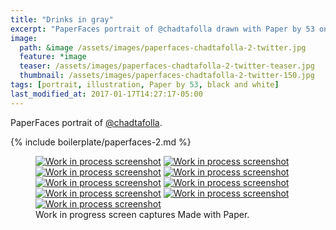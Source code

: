 ```yaml
---
title: "Drinks in gray"
excerpt: "PaperFaces portrait of @chadtafolla drawn with Paper by 53 on an iPad."
image: 
  path: &image /assets/images/paperfaces-chadtafolla-2-twitter.jpg 
  feature: *image
  teaser: /assets/images/paperfaces-chadtafolla-2-twitter-teaser.jpg
  thumbnail: /assets/images/paperfaces-chadtafolla-2-twitter-150.jpg
tags: [portrait, illustration, Paper by 53, black and white]
last_modified_at: 2017-01-17T14:27:17-05:00
---
```


PaperFaces portrait of [@chadtafolla](https://twitter.com/chadtafolla).

{% include boilerplate/paperfaces-2.md %}

<figure class="third">
  <a href="/assets/images/paperfaces-chadtafolla-2-process-1-lg.jpg"><img src="/assets/images/paperfaces-chadtafolla-2-process-1-600.jpg" alt="Work in process screenshot"></a>
  <a href="/assets/images/paperfaces-chadtafolla-2-process-2-lg.jpg"><img src="/assets/images/paperfaces-chadtafolla-2-process-2-600.jpg" alt="Work in process screenshot"></a>
  <a href="/assets/images/paperfaces-chadtafolla-2-process-3-lg.jpg"><img src="/assets/images/paperfaces-chadtafolla-2-process-3-600.jpg" alt="Work in process screenshot"></a>
  <a href="/assets/images/paperfaces-chadtafolla-2-process-4-lg.jpg"><img src="/assets/images/paperfaces-chadtafolla-2-process-4-600.jpg" alt="Work in process screenshot"></a>
  <a href="/assets/images/paperfaces-chadtafolla-2-process-5-lg.jpg"><img src="/assets/images/paperfaces-chadtafolla-2-process-5-600.jpg" alt="Work in process screenshot"></a>
  <a href="/assets/images/paperfaces-chadtafolla-2-process-6-lg.jpg"><img src="/assets/images/paperfaces-chadtafolla-2-process-6-600.jpg" alt="Work in process screenshot"></a>
  <a href="/assets/images/paperfaces-chadtafolla-2-process-7-lg.jpg"><img src="/assets/images/paperfaces-chadtafolla-2-process-7-600.jpg" alt="Work in process screenshot"></a>
  <a href="/assets/images/paperfaces-chadtafolla-2-process-8-lg.jpg"><img src="/assets/images/paperfaces-chadtafolla-2-process-8-600.jpg" alt="Work in process screenshot"></a>
  <a href="/assets/images/paperfaces-chadtafolla-2-process-9-lg.jpg"><img src="/assets/images/paperfaces-chadtafolla-2-process-9-600.jpg" alt="Work in process screenshot"></a>
  <figcaption>Work in progress screen captures Made with Paper.</figcaption>
</figure>
